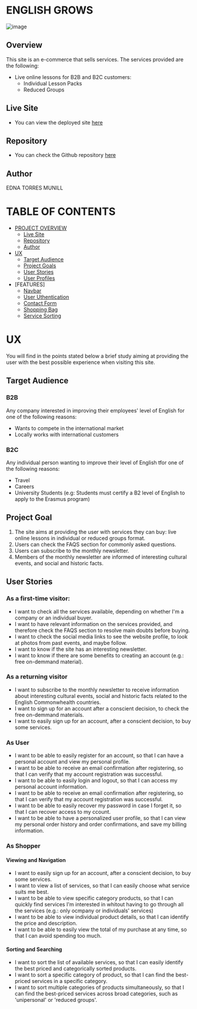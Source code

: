 # ENGLISH GROWS
![image](https://github.com/user-attachments/assets/c79dd927-349c-4739-8204-a0a7df15a9ae)


## Overview
This site is an e-commerce that sells services. The services provided are the following:
- Live online lessons for B2B and B2C customers:
  * Individual Lesson Packs
  * Reduced Groups

## Live Site
- You can view the deployed site [here]()

## Repository
- You can check the Github repository [here](https://github.com/Ethra8/english-grows)

## Author
EDNA TORRES MUNILL


# TABLE OF CONTENTS
  
- [PROJECT OVERVIEW](#project-overview)  
    * [Live Site](#live-site)  
    * [Repository](#repository)  
    * [Author](#author)
- [UX](#ux)
    * [Target Audience](#target-audience)
    * [Project Goals](#project-goal)
    * [User Stories](#user-stories)
    * [User Profiles](#user-profiles)
 - [FEATURES]
    * [Navbar](#navbar)
    * [User Uthentication](#user-authentication)
    * [Contact Form](#contact-form)
    * [Shopping Bag](#shopping-bag)
    * [Service Sorting](#service-sorting)


# UX
You will find in the points stated below a brief study aiming at providing the user with the best possible experience when visiting this site. 
## Target Audience
### B2B
Any company interested in improving their employees' level of English for one of the following reasons:
* Wants to compete in the international market
* Locally works with international customers

### B2C  
Any individual person wanting to improve their level of English tfor one of the following reasons:  
* Travel
* Careers
* University Students (e.g: Students must certify a B2 level of English to apply to the Erasmus program)

## Project Goal
  1. The site aims at providing the user with services they can buy: live online lessons in individual or reduced groups format.
  3. Users can check the FAQS section for commonly asked questions.
  4. Users can subscribe to the monthly newsletter.
  5. Members of the monthly newsletter are informed of interesting cultural events, and social and historic facts.

## User Stories
### As a first-time visitor:   
* I want to check all the services available, depending on whether I'm a company or an individual buyer.
* I want to have relevant information on the services provided, and therefore check the FAQS section to resolve main doubts before buying.
* I want to check the social media links to see the website profile, to look at photos from past events, and maybe follow.
* I want to know if the site has an interesting newsletter.
* I want to know if there are some benefits to creating an account (e.g.: free on-demmand material).

### As a returning visitor  
* I want to subscribe to the monthly newsletter to receive information about interesting cultural events, social and historic facts related to the English Commonwhealth countries.
* I want to sign up for an account after a conscient decision, to check the free on-demmand materials.
* I want to easily sign up for an account, after a conscient decision, to buy some services.

### As User  
* I want to be able to easily register for an account, so that I can have a personal account and view my personal profile.
* I want to be able to receive an email confirmation after registering, so that I can verify that my account registration was successful.
* I want to be able to easily login and logout, so that I can access my personal account information.
* I want to be able to receive an email confirmation after registering, so that I can verify that my account registration was successful.
* I want to be able to easily recover my password in case I forget it, so that I can recover access to my ccount.
* I want to be able to have a personalized user profile, so that I can view my personal order history and order confirmations, and save my billing information.

### As Shopper
#### Viewing and Navigation
* I want to easily sign up for an account, after a conscient decision, to buy some services.
* I want to view a list of services, so that I can easily choose what service suits me best.
* I want to be able to view specific category products, so that I can quickly find services I'm interested in whitout having to go through all the services (e.g.: only ocmpany or individuals' services)
* I want to be able to view individual product details, so that I can identify the price and description.
* I want to be able to easily view the total of my purchase at any time, so that I can avoid spending too much.
#### Sorting and Searching
* I want to sort the list of available services, so that I can easily identify the best priced and categorically sorted products.
* I want to sort a specific category of product, so that I can find the best-priced services in a specific category.
* I want to sort multiple categories of products simultaneously, so that I can find the best-priced services across broad categories, such as 'unipersonal' or 'reduced groups'.




